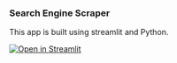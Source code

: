 ### Search Engine Scraper

This app is built using streamlit and Python.

[![Open in Streamlit](https://static.streamlit.io/badges/streamlit_badge_black_white.svg)](https://share.streamlit.io/muralik011/search_engine_scraper/app.py)